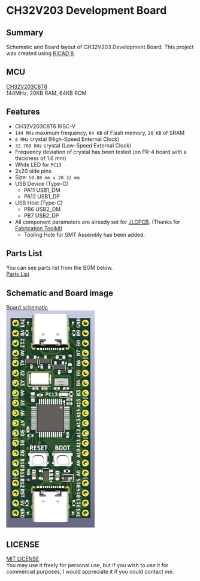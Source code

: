 # CH32V203 Development Board

## Summary
Schematic and Board layout of CH32V203 Development Board. This project was created using [KiCAD 8](https://www.kicad.org/).

## MCU
[CH32V203C8T6](https://www.wch-ic.com/products/CH32V203.html)  
144MHz, 20KB RAM, 64KB ROM  

## Features
* CH32V203C8T6 RISC-V
* `144 MHz` maximum frequency, `64 KB` of Flash memory, `20 KB` of SRAM
* `8 MHz` crystal (High-Speed Enternal Clock)
* `32.768 KHz` crystal (Low-Speed External Clock)
* Frequency deviation of crystal has been tested (on FR-4 board with a thickness of 1.6 mm)
* White LED for `PC13`
* 2x20 side pins
* Size: `50.80 mm x 20.32 mm`
* USB Device (Type-C)
  * PA11 USB1_DM
  * PA12 USB1_DP
* USB Host (Type-C)
  * PB6 USB2_DM
  * PB7 USB2_DP
* All component parameters are already set for [JLCPCB](https://jlcpcb.com). (Thanks for [Fabrication Toolkit](https://github.com/bennymeg/Fabrication-Toolkit))
  * Tooling Hole for SMT Assembly has been added.

## Parts List
You can see parts list from the BOM below.  
[Parts List](/production/bom.csv)

## Schematic and Board image
[Board schematic](CH32V203-DevBoard.pdf)  
![Board Image](CH32V203-DevBoard.png)

## LICENSE
[MIT LICENSE](/LICENSE)  
You may use it freely for personal use, but if you wish to use it for commercial purposes, I would appreciate it if you could contact me.
